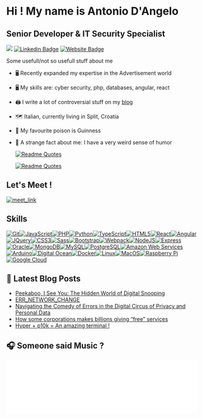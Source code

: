 Hi ! [](https://user-images.githubusercontent.com/18350557/176309783-0785949b-9127-417c-8b55-ab5a4333674e.gif) My name is Antonio D'Angelo
========================================================================================================================================

Senior Developer & IT Security Specialist
------------------------------------------

![](https://komarev.com/ghpvc/?username=well-it-wasnt-me)
[![Linkedin Badge](https://img.shields.io/badge/-LinkedIn-0e76a8?style=flat-square&logo=Linkedin&logoColor=white)](https://linkedin.com/in/antoniodangelo89)
[![Website Badge](https://img.shields.io/badge/Website-3b5998?style=flat-square&logo=google-chrome&logoColor=white)](https://blindlystupid.com/)

Some usefull/not so usefull stuff about me

* 🖥️ Recently expanded my expertise in the Advertisement world
* 🖥️ My skills are: cyber security, php, databases, angular, react
* 🖨️ I write a lot of controversial stuff on my [blog](https://blindlystupid.com)
* 🗺️ Italian, currently living in Split, Croatia
* 🍺 ️My favourite poison is Guinness
* 🤯 A strange fact about me: I have a very weird sense of humor


  [![Readme Quotes](https://quotes-github-readme.vercel.app/api?type=horizontal&theme=dark&quote=The+trouble+with+programmers+is+that+you+never+know+what+they+are+doing+until+it's+to+late&author=Seymour+Cray)](#)

  [![Readme Quotes](https://quotes-github-readme.vercel.app/api?type=horizontal&theme=dark&quote=Well%2C%20if%20an%20argument%20lasting%20more%20than%205%20minutes%20means%20both%20sides%20are%20wrong%2C%20then%20my%20conversations%20are%20like%20a%20PhD%20in%20being%20dead%20wrong%2C%20and%20I%E2%80%99m%20the%20professor&author=Me%2C%20replying%20to%20Neil%20deGrasse%20Tyson%20%28in%20my%20head%29)](#)

## Let's Meet !
<a href="https://cal.com/antoniod/" target="_blank"><img width="64" height="auto" alt="meet_link" src="https://media.licdn.com/dms/image/D560BAQHqAF6vPlWZHA/company-logo_200_200/0/1666127204596/cal_com_logo?e=2147483647&v=beta&t=p6dALqC5Z3jd58MpWzHR_JkctLzjhfLzv-fmAH02jfc"></a>
  
## Skills

<p align="left">
<a href="https://git-scm.com/" target="_blank" rel="noreferrer"><img src="https://raw.githubusercontent.com/danielcranney/readme-generator/main/public/icons/skills/git-colored.svg" width="36" height="36" alt="Git" /></a><a href="https://developer.mozilla.org/en-US/docs/Web/JavaScript" target="_blank" rel="noreferrer"><img src="https://raw.githubusercontent.com/danielcranney/readme-generator/main/public/icons/skills/javascript-colored.svg" width="36" height="36" alt="JavaScript" /></a><a href="https://www.php.net/" target="_blank" rel="noreferrer"><img src="https://raw.githubusercontent.com/danielcranney/readme-generator/main/public/icons/skills/php-colored.svg" width="36" height="36" alt="PHP" /></a><a href="https://www.python.org/" target="_blank" rel="noreferrer"><img src="https://raw.githubusercontent.com/danielcranney/readme-generator/main/public/icons/skills/python-colored.svg" width="36" height="36" alt="Python" /></a><a href="https://www.typescriptlang.org/" target="_blank" rel="noreferrer"><img src="https://raw.githubusercontent.com/danielcranney/readme-generator/main/public/icons/skills/typescript-colored.svg" width="36" height="36" alt="TypeScript" /></a><a href="https://developer.mozilla.org/en-US/docs/Glossary/HTML5" target="_blank" rel="noreferrer"><img src="https://raw.githubusercontent.com/danielcranney/readme-generator/main/public/icons/skills/html5-colored.svg" width="36" height="36" alt="HTML5" /></a><a href="https://reactjs.org/" target="_blank" rel="noreferrer"><img src="https://raw.githubusercontent.com/danielcranney/readme-generator/main/public/icons/skills/react-colored.svg" width="36" height="36" alt="React" /></a><a href="https://angular.io/" target="_blank" rel="noreferrer"><img src="https://raw.githubusercontent.com/danielcranney/readme-generator/main/public/icons/skills/angularjs-colored.svg" width="36" height="36" alt="Angular" /></a><a href="https://jquery.com/" target="_blank" rel="noreferrer"><img src="https://raw.githubusercontent.com/danielcranney/readme-generator/main/public/icons/skills/jquery-colored.svg" width="36" height="36" alt="JQuery" /></a><a href="https://www.w3.org/TR/CSS/#css" target="_blank" rel="noreferrer"><img src="https://raw.githubusercontent.com/danielcranney/readme-generator/main/public/icons/skills/css3-colored.svg" width="36" height="36" alt="CSS3" /></a><a href="https://sass-lang.com/" target="_blank" rel="noreferrer"><img src="https://raw.githubusercontent.com/danielcranney/readme-generator/main/public/icons/skills/sass-colored.svg" width="36" height="36" alt="Sass" /></a><a href="https://getbootstrap.com/" target="_blank" rel="noreferrer"><img src="https://raw.githubusercontent.com/danielcranney/readme-generator/main/public/icons/skills/bootstrap-colored.svg" width="36" height="36" alt="Bootstrap" /></a><a href="https://webpack.js.org/" target="_blank" rel="noreferrer"><img src="https://raw.githubusercontent.com/danielcranney/readme-generator/main/public/icons/skills/webpack-colored.svg" width="36" height="36" alt="Webpack" /></a><a href="https://nodejs.org/en/" target="_blank" rel="noreferrer"><img src="https://raw.githubusercontent.com/danielcranney/readme-generator/main/public/icons/skills/nodejs-colored.svg" width="36" height="36" alt="NodeJS" /></a><a href="https://expressjs.com/" target="_blank" rel="noreferrer"><img src="https://raw.githubusercontent.com/danielcranney/readme-generator/main/public/icons/skills/express-colored.svg" width="36" height="36" alt="Express" /></a><a href="https://www.oracle.com/uk/index.html" target="_blank" rel="noreferrer"><img src="https://raw.githubusercontent.com/danielcranney/readme-generator/main/public/icons/skills/oracle-colored.svg" width="36" height="36" alt="Oracle" /></a><a href="https://www.mongodb.com/" target="_blank" rel="noreferrer"><img src="https://raw.githubusercontent.com/danielcranney/readme-generator/main/public/icons/skills/mongodb-colored.svg" width="36" height="36" alt="MongoDB" /></a><a href="https://www.mysql.com/" target="_blank" rel="noreferrer"><img src="https://raw.githubusercontent.com/danielcranney/readme-generator/main/public/icons/skills/mysql-colored.svg" width="36" height="36" alt="MySQL" /></a><a href="https://www.postgresql.org/" target="_blank" rel="noreferrer"><img src="https://raw.githubusercontent.com/danielcranney/readme-generator/main/public/icons/skills/postgresql-colored.svg" width="36" height="36" alt="PostgreSQL" /></a><a href="https://aws.amazon.com" target="_blank" rel="noreferrer"><img src="https://raw.githubusercontent.com/danielcranney/readme-generator/main/public/icons/skills/aws-colored.svg" width="36" height="36" alt="Amazon Web Services" /></a><a href="https://store.arduino.cc/?gclid=Cj0KCQjw2eilBhCCARIsAG0Pf8uueBifykWcsSS4LPESeGQfxGVKJYnzV7bz471XfknQJy_1VINVWM8aAkLtEALw_wcB" target="_blank" rel="noreferrer"><img src="https://raw.githubusercontent.com/danielcranney/readme-generator/main/public/icons/skills/arduino-colored.svg" width="36" height="36" alt="Arduino" /></a><a href="https://www.digitalocean.com" target="_blank" rel="noreferrer"><img src="https://raw.githubusercontent.com/danielcranney/readme-generator/main/public/icons/skills/digitalocean-colored.svg" width="36" height="36" alt="Digital Ocean" /></a><a href="https://www.docker.com/" target="_blank" rel="noreferrer"><img src="https://raw.githubusercontent.com/danielcranney/readme-generator/main/public/icons/skills/docker-colored.svg" width="36" height="36" alt="Docker" /></a><a href="https://www.linux.org" target="_blank" rel="noreferrer"><img src="https://raw.githubusercontent.com/danielcranney/readme-generator/main/public/icons/skills/linux-colored.svg" width="36" height="36" alt="Linux" /></a><a href="https://apple.com" target="_blank" rel="noreferrer"><img src="https://raw.githubusercontent.com/danielcranney/readme-generator/main/public/icons/skills/macos-colored.svg" width="36" height="36" alt="MacOS" /></a><a href="https://www.raspberrypi.org/" target="_blank" rel="noreferrer"><img src="https://raw.githubusercontent.com/danielcranney/readme-generator/main/public/icons/skills/raspberrypi-colored.svg" width="36" height="36" alt="Raspberry Pi" /></a><a href="https://cloud.google.com/" target="_blank" rel="noreferrer"><img src="https://raw.githubusercontent.com/danielcranney/readme-generator/main/public/icons/skills/googlecloud-colored.svg" width="36" height="36" alt="Google Cloud" /></a>
</p>

## 🚀 Latest Blog Posts

<!-- BLOG-POST-LIST:START -->
- [Peekaboo, I See You: The Hidden World of Digital Snooping](https://blindlystupid.com/peekaboo-i-see-you-the-hidden-world-of-digital-snooping/)
- [ERR_NETWORK_CHANGE](https://blindlystupid.com/err_network_change/)
- [Navigating the Comedy of Errors in the Digital Circus of Privacy and Personal Data](https://blindlystupid.com/navigating-the-comedy-of-errors-in-the-digital-circus-of-privacy-and-personal-data/)
- [How some corporations makes billions giving “free” services](https://blindlystupid.com/how-some-corporations-makes-billions-giving-free-services/)
- [Hyper + p10k = An amazing terminal !](https://blindlystupid.com/hyper-p10k-an-amazing-terminal/)
<!-- BLOG-POST-LIST:END -->

## 🎧 Someone said Music ?

[![Spotify](spotify.svg)](https://open.spotify.com/intl-it/album/1pMUWPUZbXp98G101bvEYb)


